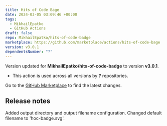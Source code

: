 ```yaml
---
title: Hits of Code Bage
date: 2024-03-05 03:09:46 +00:00
tags:
  - MikhailEpatko
  - GitHub Actions
draft: false
repo: MikhailEpatko/hits-of-code-badge
marketplace: https://github.com/marketplace/actions/hits-of-code-bage
version: v3.0.1
dependentsNumber: "?"
---
```



Version updated for **MikhailEpatko/hits-of-code-badge** to version **v3.0.1**.
- This action is used across all versions by **?** repositories.

Go to the [GitHub Marketplace](https://github.com/marketplace/actions/hits-of-code-bage) to find the latest changes.

## Release notes

Added output directory and output filename configuration.
Changed default filename to 'hoc-badge.svg'.
